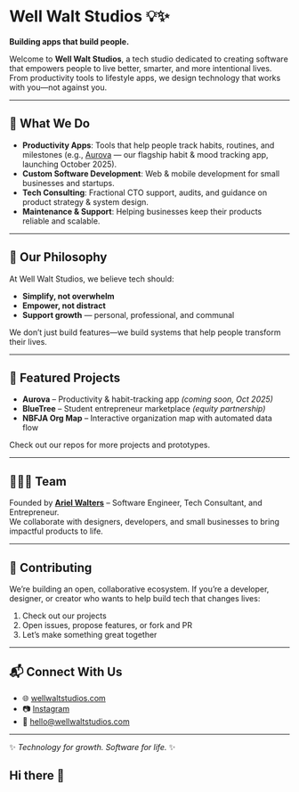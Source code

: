 # Well Walt Studios 💡✨

**Building apps that build people.**

Welcome to **Well Walt Studios**, a tech studio dedicated to creating software that empowers people to live better, smarter, and more intentional lives. From productivity tools to lifestyle apps, we design technology that works with you—not against you.

---

## 🚀 What We Do
- **Productivity Apps**: Tools that help people track habits, routines, and milestones (e.g., [Aurova](https://wellwaltstudios.com) — our flagship habit & mood tracking app, launching October 2025).  
- **Custom Software Development**: Web & mobile development for small businesses and startups.  
- **Tech Consulting**: Fractional CTO support, audits, and guidance on product strategy & system design.  
- **Maintenance & Support**: Helping businesses keep their products reliable and scalable.  

---

## 🌟 Our Philosophy
At Well Walt Studios, we believe tech should:
- **Simplify, not overwhelm**  
- **Empower, not distract**  
- **Support growth** — personal, professional, and communal  

We don’t just build features—we build systems that help people transform their lives.

---

## 📂 Featured Projects
- **Aurova** – Productivity & habit-tracking app *(coming soon, Oct 2025)*  
- **BlueTree** – Student entrepreneur marketplace *(equity partnership)*  
- **NBFJA Org Map** – Interactive organization map with automated data flow  

Check out our repos for more projects and prototypes.

---

## 👩🏽‍💻 Team
Founded by **[Ariel Walters](https://wellwaltstudios.com)** – Software Engineer, Tech Consultant, and Entrepreneur.  
We collaborate with designers, developers, and small businesses to bring impactful products to life.  

---

## 🤝 Contributing
We’re building an open, collaborative ecosystem. If you’re a developer, designer, or creator who wants to help build tech that changes lives:
1. Check out our projects  
2. Open issues, propose features, or fork and PR  
3. Let’s make something great together  

---

## 📬 Connect With Us
- 🌐 [wellwaltstudios.com](https://wellwaltstudios.com)  
- 📷 [Instagram](https://instagram.com/wellwaltstudios)  
- 📧 hello@wellwaltstudios.com  

---

✨ *Technology for growth. Software for life.* ✨
## Hi there 👋

<!--

**Here are some ideas to get you started:**

🙋‍♀️ A short introduction - what is your organization all about?
🌈 Contribution guidelines - how can the community get involved?
👩‍💻 Useful resources - where can the community find your docs? Is there anything else the community should know?
🍿 Fun facts - what does your team eat for breakfast?
🧙 Remember, you can do mighty things with the power of [Markdown](https://docs.github.com/github/writing-on-github/getting-started-with-writing-and-formatting-on-github/basic-writing-and-formatting-syntax)
-->
